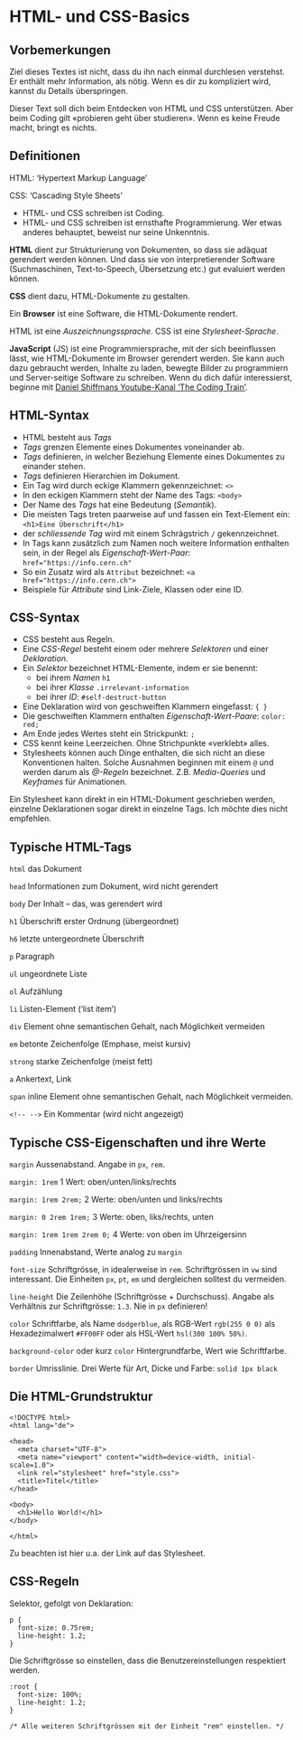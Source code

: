 # HTML- und CSS-Basics

## Vorbemerkungen

Ziel dieses Textes ist nicht, dass du ihn nach einmal durchlesen verstehst. Er enthält mehr Information, als nötig. Wenn es dir zu kompliziert wird, kannst du Details überspringen.

Dieser Text soll dich beim Entdecken von HTML und CSS unterstützen. Aber beim Coding gilt «probieren geht über studieren». Wenn es keine Freude macht, bringt es nichts.

## Definitionen

HTML: ‘Hypertext Markup Language’

CSS: ‘Cascading Style Sheets’

- HTML- und CSS schreiben ist Coding.
- HTML- und CSS schreiben ist ernsthafte Programmierung. Wer etwas anderes behauptet, beweist nur seine Unkenntnis.

**HTML** dient zur Strukturierung von Dokumenten, so dass sie adäquat gerendert werden können. Und dass sie von interpretierender Software (Suchmaschinen, Text-to-Speech, Übersetzung etc.) gut evaluiert werden können.

**CSS** dient dazu, HTML-Dokumente zu gestalten.

Ein **Browser** ist eine Software, die HTML-Dokumente rendert.

HTML ist eine *Auszeichnungssprache*. CSS ist eine *Stylesheet-Sprache*.

**JavaScript** (JS) ist eine Programmiersprache, mit der sich beeinflussen lässt, wie HTML-Dokumente im Browser gerendert werden. Sie kann auch dazu gebraucht werden, Inhalte zu laden, bewegte Bilder zu programmiern und Server-seitige Software zu schreiben. Wenn du dich dafür interessierst, beginne mit [Daniel Shiffmans Youtube-Kanal ‘The Coding Train’](https://www.youtube.com/c/TheCodingTrain).

## HTML-Syntax

- HTML besteht aus *Tags*
- *Tags* grenzen Elemente eines Dokumentes voneinander ab.
- *Tags* definieren, in welcher Beziehung Elemente eines Dokumentes zu einander stehen.
- *Tags* definieren Hierarchien im Dokument.
- Ein Tag wird durch eckige Klammern gekennzeichnet: `<>`
- In den eckigen Klammern steht der Name des Tags: `<body>`
- Der Name des *Tags* hat eine Bedeutung (*Semantik*).
- Die meisten Tags treten paarweise auf und fassen ein Text-Element ein: `<h1>Eine Überschrift</h1>`
- der *schliessende Tag* wird mit einem Schrägstrich `/` gekennzeichnet.
- In Tags kann zusätzlich zum Namen noch weitere Information enthalten sein, in der Regel als *Eigenschaft-Wert-Paar*: `href="https://info.cern.ch"`
- So ein Zusatz wird als `Attribut` bezeichnet: `<a href="https://info.cern.ch">`
- Beispiele für *Attribute* sind Link-Ziele, Klassen oder eine ID.

## CSS-Syntax

- CSS besteht aus Regeln.
- Eine *CSS-Regel* besteht einem oder mehrere *Selektoren* und einer *Deklaration*.
- Ein *Selektor* bezeichnet HTML-Elemente, indem er sie benennt:
  - bei ihrem *Namen* `h1`
  - bei ihrer *Klasse* `.irrelevant-information`
  - bei ihrer *ID*: `#self-destruct-button`
- Eine Deklaration wird von geschweiften Klammern eingefasst: `{ }`
- Die geschweiften Klammern enthalten *Eigenschaft-Wert-Paare*: `color: red;`
- Am Ende jedes Wertes steht ein Strickpunkt: `;`
- CSS kennt keine Leerzeichen. Ohne Strichpunkte «verklebt» alles.
- Stylesheets können auch Dinge enthalten, die sich nicht an diese Konventionen halten. Solche Ausnahmen beginnen mit einem `@` und werden darum als *@-Regeln* bezeichnet. Z.B. *Media-Queries* und *Keyframes* für Animationen.

Ein Stylesheet kann direkt in ein HTML-Dokument geschrieben werden, einzelne Deklarationen sogar direkt in einzelne Tags. Ich möchte dies nicht empfehlen.

## Typische HTML-Tags

`html` das Dokument

`head` Informationen zum Dokument, wird nicht gerendert

`body` Der Inhalt – das, was gerendert wird

`h1` Überschrift erster Ordnung (übergeordnet)

`h6` letzte untergeordnete Überschrift

`p` Paragraph

`ul` ungeordnete Liste

`ol` Aufzählung

`li` Listen-Element (‘list item’)

`div` Element ohne semantischen Gehalt, nach Möglichkeit vermeiden

`em` betonte Zeichenfolge (Emphase, meist kursiv)

`strong` starke Zeichenfolge (meist fett)

`a` Ankertext, Link

`span` inline Element ohne semantischen Gehalt, nach Möglichkeit vermeiden.

`<!-- -->` Ein Kommentar (wird nicht angezeigt)

## Typische CSS-Eigenschaften und ihre Werte

`margin` Aussenabstand. Angabe in `px`, `rem`.

`margin: 1rem` 1 Wert: oben/unten/links/rechts

`margin: 1rem 2rem;` 2 Werte: oben/unten und links/rechts

`margin: 0 2rem 1rem;` 3 Werte: oben, liks/rechts, unten

`margin: 1rem 1rem 2rem 0;` 4 Werte: von oben im Uhrzeigersinn

`padding` Innenabstand, Werte analog zu `margin`

`font-size` Schriftgrösse, in idealerweise in `rem`. Schriftgrössen in `vw` sind interessant. Die Einheiten `px`, `pt`, `em` und dergleichen solltest du vermeiden.

`line-height` Die Zeilenhöhe (Schriftgrösse + Durchschuss). Angabe als Verhältnis zur Schriftgrösse: `1.3`. Nie in `px` definieren!

`color` Schriftfarbe, als Name `dodgerblue`, als RGB-Wert `rgb(255 0 0)` als Hexadezimalwert `#FF00FF` oder als HSL-Wert `hsl(300 100% 50%)`.

`background-color` oder kurz `color` Hintergrundfarbe, Wert wie Schriftfarbe.

`border` Umrisslinie. Drei Werte für Art, Dicke und Farbe: `solid 1px black`

## Die HTML-Grundstruktur

```
<!DOCTYPE html>
<html lang="de">

<head>
  <meta charset="UTF-8">
  <meta name="viewport" content="width=device-width, initial-scale=1.0">
  <link rel="stylesheet" href="style.css">
  <title>Titel</title>
</head>

<body>
  <h1>Hello World!</h1>
</body>

</html>
```

Zu beachten ist hier u.a. der Link auf das Stylesheet.

##  CSS-Regeln

Selektor, gefolgt von Deklaration:

```
p {
  font-size: 0.75rem;
  line-height: 1.2;
}
```

Die Schriftgrösse so einstellen, dass die Benutzereinstellungen respektiert werden.

```
:root {
  font-size: 100%;
  line-height: 1.2;
}

/* Alle weiteren Schriftgrössen mit der Einheit "rem" einstellen. */
```


